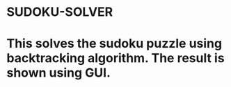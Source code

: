 # SUDOKU-SOLVER

# This solves the sudoku puzzle using backtracking algorithm. The result is shown using GUI. 

